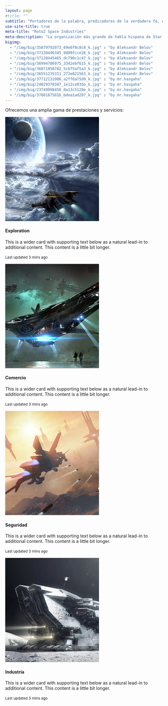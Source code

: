 ```yaml
---
layout: page
#title: ""
subtitle: "Portadores de la palabra, predicadores de la verdadera fé, en Roto2 creemos y por el luchamos"
use-site-title: true
meta-title: "Roto2 Space Industries"
meta-description: "La organización más grande de habla hispana de Star Citizen" 
bigimg:
  - "/img/big/35879792073_69e6f0c8c8_k.jpg" : "by Aleksandr Belov"
  - "/img/big/37120446345_9d09fcce26_k.jpg" : "by Aleksandr Belov"
  - "/img/big/37120445465_dc790c1c47_k.jpg" : "by Aleksandr Belov"
  - "/img/big/36994786975_3342ebf615_k.jpg" : "by Aleksandr Belov"
  - "/img/big/36871958782_5c6f5af5a3_k.jpg" : "by Aleksandr Belov"
  - "/img/big/36551235311_273e821563_k.jpg" : "by Aleksandr Belov"
  - "/img/big/37712131986_a2ff6a75d9_k.jpg" : "by mr.hasgaha"
  - "/img/big/24029370387_1e12ce03da_k.jpg" : "by mr.hasgaha"
  - "/img/big/23749998458_8a13c5128e_k.jpg" : "by mr.hasgaha"
  - "/img/big/37881875816_bdea1ad207_k.jpg" : "by mr.hasgaha"
---
```


Ofrecemos una amplia gama de prestaciones y servicios:

<div class="row">
  <div class="col-sm-6">
    <div class="card card-inverse">
      <img class="card-img" src="/img/exploracion.jpg" alt="Card image">
      <div class="card-img-overlay">
        <h4 class="card-title">Exploration</h4>
        <p class="card-text">This is a wider card with supporting text below as a natural lead-in to additional content. This content is a little bit longer.</p>
        <p class="card-text"><small class="text-muted">Last updated 3 mins ago</small></p>
      </div>
    </div>
  </div>
  <div class="col-sm-6">
    <div class="card card-inverse">
      <img class="card-img" src="/img/comercio.jpg" alt="Card image">
      <div class="card-img-overlay">
        <h4 class="card-title">Comercio</h4>
        <p class="card-text">This is a wider card with supporting text below as a natural lead-in to additional content. This content is a little bit longer.</p>
        <p class="card-text"><small class="text-muted">Last updated 3 mins ago</small></p>
      </div>
    </div>
  </div>
</div>

<div class="card card-inverse">
  <img class="card-img" src="/img/combate.jpg" alt="Card image">
  <div class="card-img-overlay">
    <h4 class="card-title">Seguridad</h4>
    <p class="card-text">This is a wider card with supporting text below as a natural lead-in to additional content. This content is a little bit longer.</p>
    <p class="card-text"><small class="text-muted">Last updated 3 mins ago</small></p>
  </div>
</div>

<div class="card card-inverse">
  <img class="card-img" src="/img/industria.jpg" alt="Card image">
  <div class="card-img-overlay">
    <h4 class="card-title">Industria</h4>
    <p class="card-text">This is a wider card with supporting text below as a natural lead-in to additional content. This content is a little bit longer.</p>
    <p class="card-text"><small class="text-muted">Last updated 3 mins ago</small></p>
  </div>
</div>

<!--
<div class="row">
  <div class="col-md-3">
    <div class="thumbnail">
      <a href="#">
        <img src="/img/exploracion.jpg" class="img-thumbnail">
        <div class="caption">
          <p>Exploración</p>
        </div>
      </a>
    </div>
  </div>
  <div class="col-md-3">
    <div class="thumbnail">
      <a href="#">
        <img src="/img/comercio.jpg" class="img-thumbnail">
        <div class="caption">
          <p>Comercio</p>
        </div>
      </a>
    </div>
  </div>
  <div class="col-md-3">
    <div class="thumbnail">
      <a href="#">
        <img src="/img/combate.jpg" class="img-thumbnail">
        <div class="caption">
          <p>Seguridad</p>
        </div>
      </a>
    </div>
  </div>
  <div class="col-md-3">
    <div class="thumbnail">
      <a href="#">
        <img src="/img/industria.jpg" class="img-thumbnail">
        <div class="caption">
          <p>Industria</p>
        </div>
      </a>
    </div>
  </div>
  
</div> -->
<!--
    %<td>El universo no tiene limites para nuestros exploradores, pide lo imposible y lo obtendras.</td>
    %<td>Nuestra red comercial para proporciona y abastece todo tipo de suministros.</td> 
    %<td>Preocupados por un universo en constantes guerras, disponemos de lo necesario para protegernos y para protegerte.</td>
    %<td>Nuestras fabricas disponen de una red de naves para que las abastezcan y para que distribuyan sus producciones.</td>
-->

